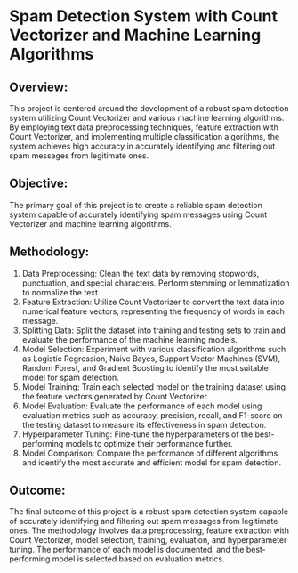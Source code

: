 #  Spam Detection System with Count Vectorizer and Machine Learning Algorithms

##  Overview:
This project is centered around the development of a robust spam detection system utilizing Count Vectorizer and various machine learning 
algorithms. By employing text data preprocessing techniques, feature extraction with Count Vectorizer, and implementing multiple 
classification algorithms, the system achieves high accuracy in accurately identifying and filtering out spam messages from legitimate ones.

## Objective:
The primary goal of this project is to create a reliable spam detection system capable of accurately identifying spam messages using Count 
Vectorizer and machine learning algorithms.

## Methodology:
1. Data Preprocessing: Clean the text data by removing stopwords, punctuation, and special characters. Perform stemming or lemmatization
   to normalize the text.
2. Feature Extraction: Utilize Count Vectorizer to convert the text data into numerical feature vectors, representing the frequency of words
   in each message.
3. Splitting Data: Split the dataset into training and testing sets to train and evaluate the performance of the machine learning models.
4. Model Selection: Experiment with various classification algorithms such as Logistic Regression, Naive Bayes, Support Vector Machines (SVM),
   Random Forest, and Gradient Boosting to identify the most suitable model for spam detection.
5. Model Training: Train each selected model on the training dataset using the feature vectors generated by Count Vectorizer.
6. Model Evaluation: Evaluate the performance of each model using evaluation metrics such as accuracy, precision, recall, and F1-score on the
   testing dataset to measure its effectiveness in spam detection.
7. Hyperparameter Tuning: Fine-tune the hyperparameters of the best-performing models to optimize their performance further.
8. Model Comparison: Compare the performance of different algorithms and identify the most accurate and efficient model for spam detection.

## Outcome:
The final outcome of this project is a robust spam detection system capable of accurately identifying and filtering out spam messages from 
legitimate ones. The methodology involves data preprocessing, feature extraction with Count Vectorizer, model selection, training, 
evaluation, and hyperparameter tuning. The performance of each model is documented, and the best-performing model is selected based on 
evaluation metrics.
